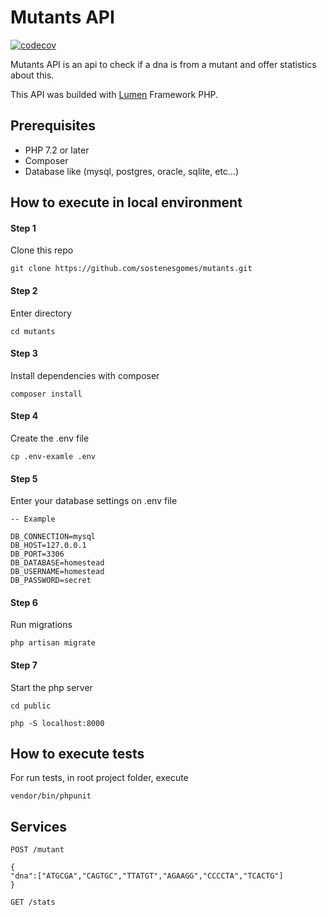 # Mutants API

[![codecov](https://codecov.io/gh/sostenesgomes/mutants/branch/master/graph/badge.svg)](https://codecov.io/gh/sostenesgomes/mutants)

Mutants API is an api to check if a dna is from a mutant and offer statistics about this. 

This API was builded with [Lumen](https://lumen.laravel.com/) Framework PHP.

## Prerequisites
- PHP 7.2 or later
- Composer
- Database like (mysql, postgres, oracle, sqlite, etc...)

## How to execute in local environment

#### Step 1
Clone this repo
```
git clone https://github.com/sostenesgomes/mutants.git
```

#### Step 2
Enter directory
```
cd mutants
```

#### Step 3
Install dependencies with composer
```
composer install
```

#### Step 4
Create the .env file
```
cp .env-examle .env
```

#### Step 5
Enter your database settings on .env file
```
-- Example

DB_CONNECTION=mysql
DB_HOST=127.0.0.1
DB_PORT=3306
DB_DATABASE=homestead
DB_USERNAME=homestead
DB_PASSWORD=secret
```

#### Step 6
Run migrations
```
php artisan migrate
```

#### Step 7
Start the php server
```
cd public

php -S localhost:8000
```

## How to execute tests

For run tests, in root project folder, execute
```
vendor/bin/phpunit
```

## Services

```
POST /mutant

{
"dna":["ATGCGA","CAGTGC","TTATGT","AGAAGG","CCCCTA","TCACTG"]
}
```

```
GET /stats
```